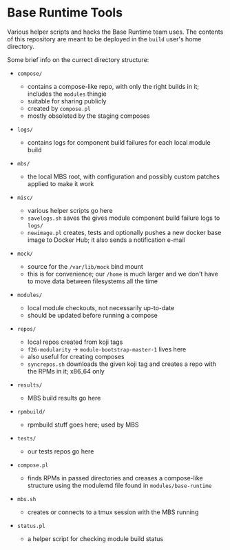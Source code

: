 # Base Runtime Tools

Various helper scripts and hacks the Base Runtime team uses.
The contents of this repository are meant to be deployed in
the `build` user's home directory.

Some brief info on the currect directory structure:

* `compose/`
    * contains a compose-like repo, with only the right builds
      in it; includes the `modules` thingie
    * suitable for sharing publicly
    * created by `compose.pl`
    * mostly obsoleted by the staging composes

* `logs/`
    * contains logs for component build failures for each
      local module build

* `mbs/`
    * the local MBS root, with configuration and possibly custom
      patches applied to make it work

* `misc/`
    * various helper scripts go here
    * `savelogs.sh` saves the gives module component build failure
      logs to `logs/`
    * `newimage.pl` creates, tests and optionally pushes a new
      docker base image to Docker Hub; it also sends a notification
      e-mail

* `mock/`
    * source for the `/var/lib/mock` bind mount
    * this is for convenience; our `/home` is much larger and we
      don't have to move data between filesystems all the time

* `modules/`
    * local module checkouts, not necessarily up-to-date
    * should be updated before running a compose

* `repos/`
    * local repos created from koji tags
    * `f26-modularity` → `module-bootstrap-master-1` lives here
    * also useful for creating composes
    * `syncrepos.sh` downloads the given koji tag and creates
      a repo with the RPMs in it; x86_64 only

* `results/`
    * MBS build results go here

* `rpmbuild/`
    * rpmbuild stuff goes here; used by MBS

* `tests/`
    * our tests repos go here

* `compose.pl`
    * finds RPMs in passed directories and creases a compose-like
      structure using the modulemd file found in `modules/base-runtime`

* `mbs.sh`
    * creates or connects to a tmux session with the MBS running

* `status.pl`
    * a helper script for checking module build status
